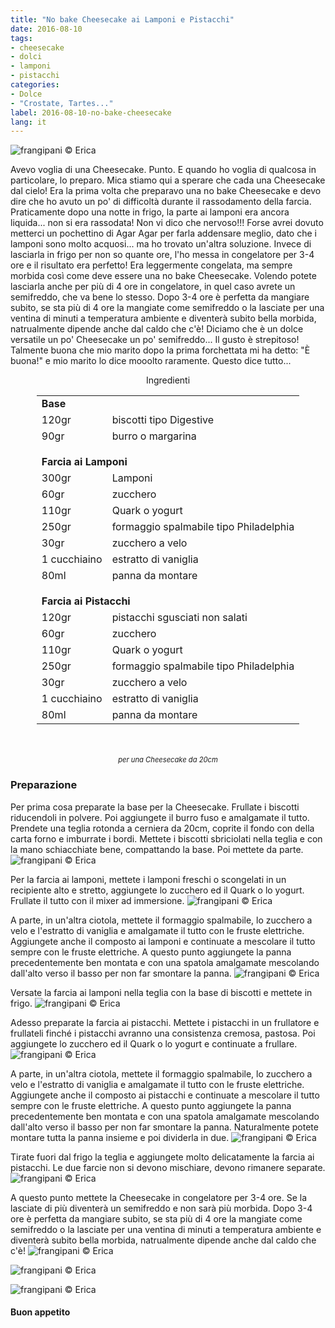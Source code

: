 ```yaml
---
title: "No bake Cheesecake ai Lamponi e Pistacchi"
date: 2016-08-10
tags:
- cheesecake
- dolci
- lamponi
- pistacchi
categories:
- Dolce
- "Crostate, Tartes..."
label: 2016-08-10-no-bake-cheesecake
lang: it
---
```

![](header.jpg "frangipani © Erica")

Avevo voglia di una Cheesecake. Punto. E quando ho voglia di qualcosa in particolare, lo preparo. Mica stiamo qui a sperare che cada una Cheesecake dal cielo! Era la prima volta che preparavo una no bake Cheesecake e devo dire che ho avuto un po' di difficoltà durante il rassodamento della farcia. Praticamente dopo una notte in frigo, la parte ai lamponi era ancora liquida... non si era rassodata! Non vi dico che nervoso!!! Forse avrei dovuto metterci un pochettino di Agar Agar per farla addensare meglio, dato che i lamponi sono molto acquosi... ma ho trovato un'altra soluzione. Invece di lasciarla in frigo per non so quante ore, l'ho messa in congelatore per 3-4 ore e il risultato era perfetto! Era leggermente congelata, ma sempre morbida così come deve essere una no bake Cheesecake. Volendo potete lasciarla anche per più di 4 ore in congelatore, in quel caso avrete un semifreddo, che va bene lo stesso. Dopo 3-4 ore è perfetta da mangiare subito, se sta più di 4 ore la mangiate come semifreddo o la lasciate per una ventina di minuti a temperatura ambiente e diventerà subito bella morbida, natrualmente dipende anche dal caldo che c'è! Diciamo che è un dolce versatile un po' Cheesecake un po' semifreddo... Il gusto è strepitoso! Talmente buona che mio marito dopo la prima forchettata mi ha detto: "È buona!" e mio marito lo dice mooolto raramente. Questo dice tutto...

<div id="wrapper" style="text-align: center">
  <div id="yourdiv" style="display: inline-block;">
    <div class="ingredients">
      <div class="ingredients-title">Ingredienti</div>
      <table>
        <tbody>
          <tr>
            <td colspan="2"><b>Base</b></td>
          </tr>
          <tr>
            <td>120gr</td>
            <td>biscotti tipo Digestive</td>
          </tr>
          <tr>
            <td>90gr</td>
            <td>burro o margarina</td>
          </tr>
          <tr style="height: 15px;"></tr>
          <tr>          
            <td colspan="2"><b>Farcia ai Lamponi</b></td>
          </tr>      
          <tr>
            <td>300gr</td>
            <td>Lamponi</td>
          </tr>
          <tr>
            <td>60gr</td>
            <td>zucchero</td>
          </tr>
          <tr>
            <td>110gr</td>
            <td>Quark o yogurt</td>
          </tr>
          <tr>
            <td>250gr</td>
            <td>formaggio spalmabile tipo Philadelphia</td>
          </tr>
          <tr>
            <td>30gr</td>
            <td>zucchero a velo</td>
          </tr>
          <tr>
            <td>1 cucchiaino</td>
            <td>estratto di vaniglia</td>
          </tr>
          <tr>
            <td>80ml</td>
            <td>panna da montare</td>
          </tr>
          <tr style="height: 15px;"></tr>
          <tr>          
            <td colspan="2"><b>Farcia ai Pistacchi</b></td>
          </tr>      
          <tr>
            <td>120gr</td>
            <td>pistacchi sgusciati non salati</td>
          </tr>
          <tr>
            <td>60gr</td>
            <td>zucchero</td>
          </tr>
          <tr>
            <td>110gr</td>
            <td>Quark o yogurt</td>
          </tr>
          <tr>
            <td>250gr</td>
            <td>formaggio spalmabile tipo Philadelphia</td>
          </tr>
          <tr>
            <td>30gr</td>
            <td>zucchero a velo</td>
          </tr>
          <tr>
            <td>1 cucchiaino</td>
            <td>estratto di vaniglia</td>
          </tr>
          <tr>
            <td>80ml</td>
            <td>panna da montare</td>      
          </tr>
        </tbody>
      </table>
      <br></br>
      <i class="pull-right" style="font-size: 80%;">per una Cheesecake da 20cm</i>
    </div>
  </div>
</div>


<h3>
  <font color="grey">
    <i class="fa fa-cogs"></i>
  </font> Preparazione
</h3>

Per prima cosa preparate la base per la Cheesecake. Frullate i biscotti riducendoli in polvere. Poi aggiungete il burro fuso e amalgamate il tutto. Prendete una teglia rotonda a cerniera da 20cm, coprite il fondo con della carta forno e imburrate i bordi. Mettete i biscotti sbriciolati nella teglia e con la mano schiacchiate bene, compattando la base. Poi mettete da parte.
![](base.jpg "frangipani © Erica")

Per la farcia ai lamponi, mettete i lamponi freschi o scongelati in un recipiente alto e stretto, aggiungete lo zucchero ed il Quark o lo yogurt. Frullate il tutto con il mixer ad immersione.
![](lamponi.jpg "frangipani © Erica")

A parte, in un'altra ciotola, mettete il formaggio spalmabile, lo zucchero a velo e l'estratto di vaniglia e amalgamate il tutto con le fruste elettriche. Aggiungete anche il composto ai lamponi e continuate a mescolare il tutto sempre con le fruste elettriche. A questo punto aggiungete la panna precedentemente ben montata e con una spatola amalgamate mescolando dall'alto verso il basso per non far smontare la panna.
![](compostolamponi.jpg "frangipani © Erica")

Versate la farcia ai lamponi nella teglia con la base di biscotti e mettete in frigo.
![](teglia1.jpg "frangipani © Erica")

Adesso preparate la farcia ai pistacchi. Mettete i pistacchi in un frullatore e frullateli finché i pistacchi avranno una consistenza cremosa, pastosa. Poi aggiungete lo zucchero ed il Quark o lo yogurt e continuate a frullare.
![](pistacchi.jpg "frangipani © Erica")

A parte, in un'altra ciotola, mettete il formaggio spalmabile, lo zucchero a velo e l'estratto di vaniglia e amalgamate il tutto con le fruste elettriche. Aggiungete anche il composto ai pistacchi e continuate a mescolare il tutto sempre con le fruste elettriche. A questo punto aggiungete la panna precedentemente ben montata e con una spatola amalgamate mescolando dall'alto verso il basso per non far smontare la panna. Naturalmente potete montare tutta la panna insieme e poi dividerla in due.
![](compostopistacchi.jpg "frangipani © Erica")

Tirate fuori dal frigo la teglia e aggiungete molto delicatamente la farcia ai pistacchi. Le due farcie non si devono mischiare, devono rimanere separate. 
![](teglia2.jpg "frangipani © Erica")

A questo punto mettete la Cheesecake in congelatore per 3-4 ore. Se la lasciate di più diventerà un semifreddo e non sarà più morbida. Dopo 3-4 ore è perfetta da mangiare subito, se sta più di 4 ore la mangiate come semifreddo o la lasciate per una ventina di minuti a temperatura ambiente e diventerà subito bella morbida, natrualmente dipende anche dal caldo che c'è!
![](risultato1.jpg "frangipani © Erica")

![](risultato2.jpg "frangipani © Erica")

![](risultato3.jpg "frangipani © Erica")

<h4>Buon appetito
  <font color="red">
    <i class="fa fa-smile-o"></i>
  </font>
</h4>
